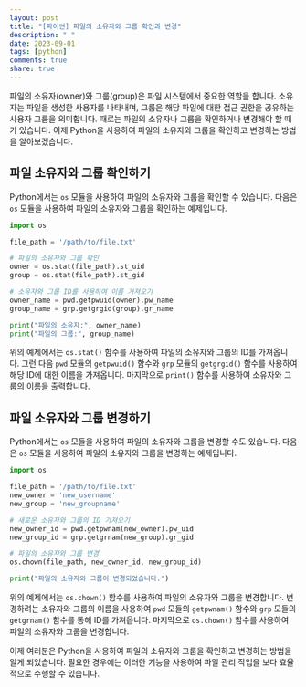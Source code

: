 ```yaml
---
layout: post
title: "[파이썬] 파일의 소유자와 그룹 확인과 변경"
description: " "
date: 2023-09-01
tags: [python]
comments: true
share: true
---
```


파일의 소유자(owner)와 그룹(group)은 파일 시스템에서 중요한 역할을 합니다. 소유자는 파일을 생성한 사용자를 나타내며, 그룹은 해당 파일에 대한 접근 권한을 공유하는 사용자 그룹을 의미합니다. 때로는 파일의 소유자나 그룹을 확인하거나 변경해야 할 때가 있습니다. 이제 Python을 사용하여 파일의 소유자와 그룹을 확인하고 변경하는 방법을 알아보겠습니다.

## 파일 소유자와 그룹 확인하기

Python에서는 `os` 모듈을 사용하여 파일의 소유자와 그룹을 확인할 수 있습니다. 다음은 `os` 모듈을 사용하여 파일의 소유자와 그룹을 확인하는 예제입니다.

```python
import os

file_path = '/path/to/file.txt'

# 파일의 소유자와 그룹 확인
owner = os.stat(file_path).st_uid
group = os.stat(file_path).st_gid

# 소유자와 그룹 ID를 사용하여 이름 가져오기
owner_name = pwd.getpwuid(owner).pw_name
group_name = grp.getgrgid(group).gr_name

print("파일의 소유자:", owner_name)
print("파일의 그룹:", group_name)
```

위의 예제에서는 `os.stat()` 함수를 사용하여 파일의 소유자와 그룹의 ID를 가져옵니다. 그런 다음 `pwd` 모듈의 `getpwuid()` 함수와 `grp` 모듈의 `getgrgid()` 함수를 사용하여 해당 ID에 대한 이름을 가져옵니다. 마지막으로 `print()` 함수를 사용하여 소유자와 그룹의 이름을 출력합니다.

## 파일 소유자와 그룹 변경하기

Python에서는 `os` 모듈을 사용하여 파일의 소유자와 그룹을 변경할 수도 있습니다. 다음은 `os` 모듈을 사용하여 파일의 소유자와 그룹을 변경하는 예제입니다.

```python
import os

file_path = '/path/to/file.txt'
new_owner = 'new_username'
new_group = 'new_groupname'

# 새로운 소유자와 그룹의 ID 가져오기
new_owner_id = pwd.getpwnam(new_owner).pw_uid
new_group_id = grp.getgrnam(new_group).gr_gid

# 파일의 소유자와 그룹 변경
os.chown(file_path, new_owner_id, new_group_id)

print("파일의 소유자와 그룹이 변경되었습니다.")
```

위의 예제에서는 `os.chown()` 함수를 사용하여 파일의 소유자와 그룹을 변경합니다. 변경하려는 소유자와 그룹의 이름을 사용하여 `pwd` 모듈의 `getpwnam()` 함수와 `grp` 모듈의 `getgrnam()` 함수를 통해 ID를 가져옵니다. 마지막으로 `os.chown()` 함수를 사용하여 파일의 소유자와 그룹을 변경합니다.

이제 여러분은 Python을 사용하여 파일의 소유자와 그룹을 확인하고 변경하는 방법을 알게 되었습니다. 필요한 경우에는 이러한 기능을 사용하여 파일 관리 작업을 보다 효율적으로 수행할 수 있습니다.